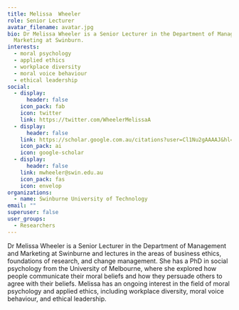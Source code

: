 ```yaml
---
title: Melissa	Wheeler
role: Senior Lecturer
avatar_filename: avatar.jpg
bio: Dr Melissa Wheeler is a Senior Lecturer in the Department of Management and
  Marketing at Swinburn.
interests:
  - moral psychology
  - applied ethics
  - workplace diversity
  - moral voice behaviour
  - ethical leadership
social:
  - display:
      header: false
    icon_pack: fab
    icon: twitter
    link: https://twitter.com/WheelerMelissaA
  - display:
      header: false
    link: https://scholar.google.com.au/citations?user=Cl1Nu2gAAAAJ&hl=en
    icon_pack: ai
    icon: google-scholar
  - display:
      header: false
    link: mwheeler@swin.edu.au
    icon_pack: fas
    icon: envelop
organizations:
  - name: Swinburne University of Technology
email: ""
superuser: false
user_groups:
  - Researchers
---
```

Dr Melissa Wheeler is a Senior Lecturer in the Department of Management and Marketing at Swinburne and lectures in the areas of business ethics, foundations of research, and change management. She has a PhD in social psychology from the University of Melbourne, where she explored how people communicate their moral beliefs and how they persuade others to agree with their beliefs. Melissa has an ongoing interest in the field of moral psychology and applied ethics, including workplace diversity, moral voice behaviour, and ethical leadership.